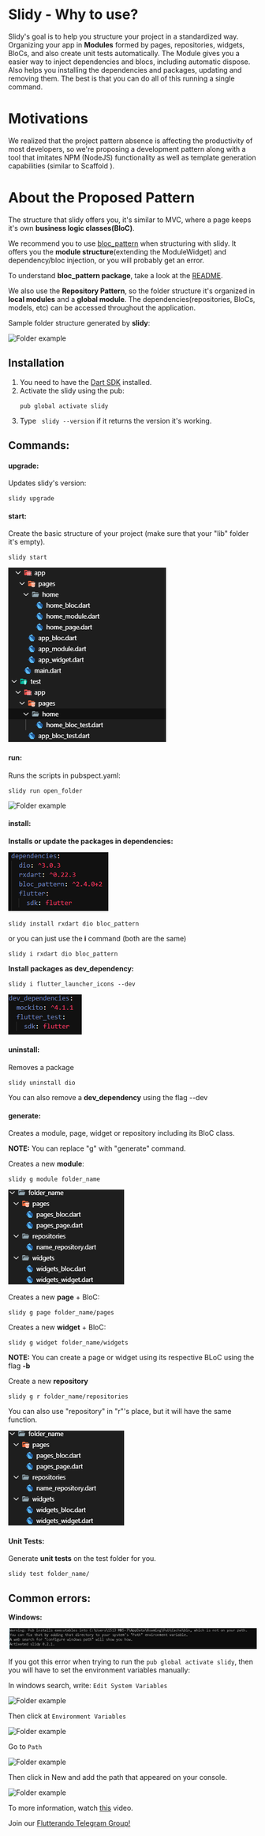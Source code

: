 # Slidy - Why to use?

Slidy's goal is to help you structure your project in a standardized way. Organizing your app in **Modules** formed by pages, repositories, widgets, BloCs, and also create unit tests automatically. The Module gives you a easier way to inject dependencies and blocs, including automatic dispose. Also helps you installing the dependencies and packages, updating and removing them. The best is that you can do all of this running a single command.

# Motivations

We realized that the project pattern absence is affecting the productivity of most developers, so we're proposing a development pattern along with a tool that imitates NPM (NodeJS) functionality as well as template generation capabilities (similar to Scaffold ).

# About the Proposed Pattern

The structure that slidy offers you, it's similar to MVC, where a page keeps it's own **business logic classes(BloC)**. 

We recommend you to use [bloc_pattern](https://pub.dev/packages/bloc_pattern) when structuring with slidy. It offers you the **module structure**(extending the ModuleWidget) and dependency/bloc injection, or you will probably get an error. 

To understand **bloc_pattern package**, take a look at the [README](https://github.com/jacobaraujo7/bloc-pattern/blob/master/README.md).

We also use the **Repository Pattern**, so the folder structure it's organized in **local modules** and a **global module**. The dependencies(repositories, BloCs, models, etc) can be accessed throughout the application.

Sample folder structure generated by **slidy**:

![Folder example](https://github.com/Flutterando/slidy/blob/master/folderw.png?raw=true)

## Installation


1. You need to have the [Dart SDK](https://dart.dev/get-dart) installed.    
2. Activate the slidy using the pub:
    ```
    pub global activate slidy
    ```
3. Type  ` slidy --version`  if it returns the version it's working.


## Commands: 

#### upgrade:

Updates slidy's version:

```  
slidy upgrade
```   

#### start:

Create the basic structure of your project (make sure that your "lib" folder it's empty).

```  
slidy start
```       

![Folder example](/start_cmd.png)


#### run:

Runs the scripts in pubspect.yaml:

```  
slidy run open_folder
```    

![Folder example](https://github.com/Flutterando/slidy/blob/master/scripts.png?raw=true)

#### install:

**Installs or update the packages in dependencies:** 

![Folder example](/dependencies.png)

```
slidy install rxdart dio bloc_pattern
``` 

or you can just use the **i** command (both are the same)

```
slidy i rxdart dio bloc_pattern
```

**Install packages as dev_dependency:**

```
slidy i flutter_launcher_icons --dev
``` 

![Folder example](/dev_d.png)

#### uninstall:

Removes a package
 ```
 slidy uninstall dio 
 ```
You can also remove a **dev_dependency** using the flag --dev


#### generate:

Creates a module, page, widget or repository including its BloC class.

**NOTE:** You can replace "g" with "generate" command. 

Creates a new **module**:

``` 
slidy g module folder_name
``` 

![Folder example](/module_cmd.png)

Creates a new **page** + BloC:

```
slidy g page folder_name/pages
``` 
            
Creates a new **widget** + BloC:

```
slidy g widget folder_name/widgets
``` 

**NOTE:** You can create a page or widget using its respective BLoC using the flag **-b**

Create a new **repository**
```
slidy g r folder_name/repositories
``` 

You can also use "repository" in "r"'s place, but it will have the same function.

![Folder example](/structure.png)


#### Unit Tests:

Generate **unit tests** on the test folder for you.

```
slidy test folder_name/
``` 

## Common errors:

**Windows:** 

  ![Folder example](/error_windows_install.jpg)

  If you got this error when trying to run the ```pub global activate slidy```, then you will have to set the environment variables manually:

  In windows search, write:  ```Edit System Variables```

  ![Folder example](/step1.jpg)

  Then click at ```Environment Variables```

  ![Folder example](/step2.jpg)

  Go to ```Path```

  ![Folder example](/step3.jpg)

  Then click in New and add the path that appeared on your console.

  ![Folder example](/step4.jpg)

  To more information, watch [this](https://t.me/flutterando) video.



Join our [Flutterando Telegram Group!](https://t.me/flutterando)

